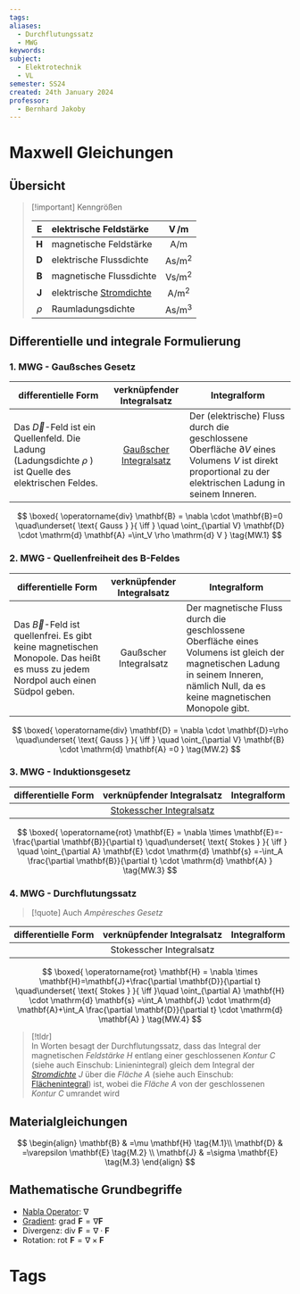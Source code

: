 ```yaml
---
tags: 
aliases:
  - Durchflutungssatz
  - MWG
keywords: 
subject:
  - Elektrotechnik
  - VL
semester: SS24
created: 24th January 2024
professor:
  - Bernhard Jakoby
---
```

 

# Maxwell Gleichungen

## Übersicht

> [!important] Kenngrößen
>
> | $\mathbf{E}$ | elektrische Feldstärke | $\operatorname{V} / \mathrm{m}$ |
> | :---: | :--- | :---: |
> | $\mathbf{H}$ | magnetische Feldstärke | $\mathrm{A} / \mathrm{m}$ |
> | $\mathbf{D}$ | elektrische Flussdichte | $\mathrm{As} / \mathrm{m}^2$ |
> | $\mathbf{B}$ | magnetische Flussdichte | $\mathrm{Vs} / \mathrm{m}^2$ |
> | $\mathbf{J}$ | elektrische [Stromdichte](Stromdichte.md) | $\mathrm{A} / \mathrm{m}^2$ |
> | $\rho$ | Raumladungsdichte | $\mathrm{As} / \mathrm{m}^3$ |

## Differentielle und integrale Formulierung

### 1. MWG - Gaußsches Gesetz

| differentielle Form                                                                                            |                     verknüpfender Integralsatz                      | Integralform                                                                                                                                                    |
| -------------------------------------------------------------------------------------------------------------- | :-----------------------------------------------------------------: | --------------------------------------------------------------------------------------------------------------------------------------------------------------- |
| Das $\vec{D}$-Feld ist ein Quellenfeld. Die Ladung (Ladungsdichte $\rho$ ) ist Quelle des elektrischen Feldes. | [Gaußscher Integralsatz](../Mathematik/Gaußscher%20Integralsatz.md) | Der (elektrische) Fluss durch die geschlossene Oberfläche $\partial V$ eines Volumens $V$ ist direkt proportional zu der elektrischen Ladung in seinem Inneren. |

$$
\boxed{ \operatorname{div} \mathbf{B} = \nabla \cdot \mathbf{B}=0
\quad\underset{ \text{ Gauss } }{ \iff } \quad 
\oint_{\partial V} \mathbf{D} \cdot \mathrm{d} \mathbf{A} =\int_V \rho \mathrm{d} V } \tag{MW.1}
$$

### 2. MWG - Quellenfreiheit des B-Feldes

| differentielle Form                                                                                                                  | verknüpfender Integralsatz | Integralform                                                                                                                                                                       |
| ------------------------------------------------------------------------------------------------------------------------------------ |:--------------------------:| ---------------------------------------------------------------------------------------------------------------------------------------------------------------------------------- |
| Das $\vec{B}$-Feld ist quellenfrei. Es gibt keine magnetischen Monopole. Das heißt es muss zu jedem Nordpol auch einen Südpol geben. |   Gaußscher Integralsatz   | Der magnetische Fluss durch die geschlossene Oberfläche eines Volumens ist gleich der magnetischen Ladung in seinem Inneren, nämlich Null, da es keine magnetischen Monopole gibt. |

$$
\boxed{ \operatorname{div} \mathbf{D} = \nabla \cdot \mathbf{D}=\rho
\quad\underset{ \text{ Gauss } }{ \iff } \quad 
\oint_{\partial V} \mathbf{B} \cdot \mathrm{d} \mathbf{A} =0 } \tag{MW.2}
$$

### 3. MWG - Induktionsgesetz

| differentielle Form |                       verknüpfender Integralsatz                        | Integralform |
| ------------------- |:-----------------------------------------------------------------------:| ------------ |
|                     | [Stokesscher Integralsatz](../Mathematik/Stokesscher%20Integralsatz.md) |              |

$$
\boxed{ \operatorname{rot} \mathbf{E} = \nabla \times \mathbf{E}=-\frac{\partial \mathbf{B}}{\partial t}
\quad\underset{ \text{ Stokes } }{ \iff } \quad 
\oint_{\partial A} \mathbf{E} \cdot \mathrm{d} \mathbf{s} =-\int_A \frac{\partial \mathbf{B}}{\partial t} \cdot \mathrm{d} \mathbf{A} } \tag{MW.3}
$$

### 4. MWG - Durchflutungssatz

> [!quote] Auch *Ampèresches Gesetz*

| differentielle Form | verknüpfender Integralsatz | Integralform |
| ------------------- |:--------------------------:| ------------ |
|                     |  Stokesscher Integralsatz  |              |

$$
\boxed{ \operatorname{rot} \mathbf{H} = \nabla \times \mathbf{H}=\mathbf{J}+\frac{\partial \mathbf{D}}{\partial t}
\quad\underset{ \text{ Stokes } }{ \iff }\quad
\oint_{\partial A} \mathbf{H} \cdot \mathrm{d} \mathbf{s} =\int_A \mathbf{J} \cdot \mathrm{d} \mathbf{A}+\int_A \frac{\partial \mathbf{D}}{\partial t} \cdot \mathrm{d} \mathbf{A} } \tag{MW.4}
$$

> [!tldr]  
> In Worten besagt der Durchflutungssatz, dass das Integral der magnetischen *Feldstärke* $H$ entlang einer geschlossenen *Kontur* $C$ (siehe auch Einschub: Linienintegral) gleich dem Integral der *[Stromdichte](Stromdichte.md)* $J$ über die *Fläche* $A$ (siehe auch Einschub: [Flächenintegral](Flächenintegral.md)) ist, wobei die *Fläche* $A$ von der geschlossenen *Kontur* $C$ umrandet wird

## Materialgleichungen

$$
\begin{align}
\mathbf{B} & =\mu \mathbf{H} \tag{M.1}\\
\mathbf{D} & =\varepsilon \mathbf{E} \tag{M.2} \\
\mathbf{J} & =\sigma \mathbf{E} \tag{M.3}
\end{align}
$$

## Mathematische Grundbegriffe

- [Nabla Operator](../Mathematik/Nabla%20Operator.md): $\nabla$
- [Gradient](../Mathematik/Gradient.md): $\operatorname{grad} \,\mathbf{F} = \nabla \mathbf{F}$
- Divergenz: $\operatorname{div}\, \mathbf{F} = \nabla \cdot\mathbf{F}$
- Rotation: $\operatorname{rot}\, \mathbf{F} = \nabla \times \mathbf{F}$



# Tags